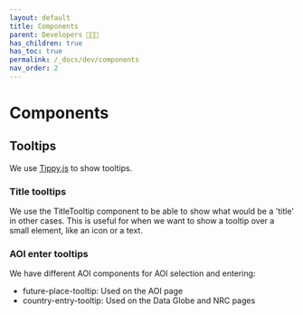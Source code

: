 ```yaml
---
layout: default
title: Components
parent: Developers 👩🏽‍💻
has_children: true
has_toc: true
permalink: /_docs/dev/components
nav_order: 2
---
```


# Components

## Tooltips

We use [Tippy.js](https://atomiks.github.io/tippyjs/) to show tooltips.

### Title tooltips

We use the TitleTooltip component to be able to show what would be a 'title' in other cases. This is useful for when we want to show a tooltip over a small element, like an icon or a text.

### AOI enter tooltips

We have different AOI components for AOI selection and entering:

- future-place-tooltip: Used on the AOI page
- country-entry-tooltip: Used on the Data Globe and NRC pages
